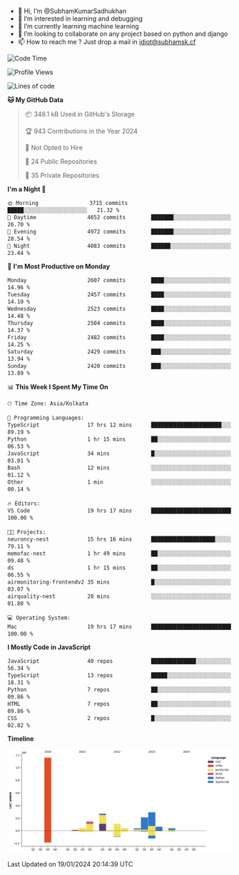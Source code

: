 - 👋 Hi, I’m @SubhamKumarSadhukhan
- 👀 I’m interested in learning and debugging
- 🌱 I’m currently learning machine learning
- 💞️ I’m looking to collaborate on any project based on python and django
- 📫 How to reach me ?
      Just drop a mail in idiot@subhamsk.cf

<!---
SubhamKumarSadhukhan/SubhamKumarSadhukhan is a ✨ special ✨ repository because its `README.md` (this file) appears on your GitHub profile.
You can click the Preview link to take a look at your changes.
--->


<!--START_SECTION:waka-->
![Code Time](http://img.shields.io/badge/Code%20Time-1%2C902%20hrs%2039%20mins-blue)

![Profile Views](http://img.shields.io/badge/Profile%20Views-1-blue)

![Lines of code](https://img.shields.io/badge/From%20Hello%20World%20I%27ve%20Written-2.4%20million%20lines%20of%20code-blue)

**🐱 My GitHub Data** 

> 📦 348.1 kB Used in GitHub's Storage 
 > 
> 🏆 943 Contributions in the Year 2024
 > 
> 🚫 Not Opted to Hire
 > 
> 📜 24 Public Repositories 
 > 
> 🔑 35 Private Repositories 
 > 
**I'm a Night 🦉** 

```text
🌞 Morning                3715 commits        █████░░░░░░░░░░░░░░░░░░░░   21.32 % 
🌆 Daytime                4652 commits        ███████░░░░░░░░░░░░░░░░░░   26.70 % 
🌃 Evening                4972 commits        ███████░░░░░░░░░░░░░░░░░░   28.54 % 
🌙 Night                  4083 commits        ██████░░░░░░░░░░░░░░░░░░░   23.44 % 
```
📅 **I'm Most Productive on Monday** 

```text
Monday                   2607 commits        ████░░░░░░░░░░░░░░░░░░░░░   14.96 % 
Tuesday                  2457 commits        ████░░░░░░░░░░░░░░░░░░░░░   14.10 % 
Wednesday                2523 commits        ████░░░░░░░░░░░░░░░░░░░░░   14.48 % 
Thursday                 2504 commits        ████░░░░░░░░░░░░░░░░░░░░░   14.37 % 
Friday                   2482 commits        ████░░░░░░░░░░░░░░░░░░░░░   14.25 % 
Saturday                 2429 commits        ███░░░░░░░░░░░░░░░░░░░░░░   13.94 % 
Sunday                   2420 commits        ███░░░░░░░░░░░░░░░░░░░░░░   13.89 % 
```


📊 **This Week I Spent My Time On** 

```text
🕑︎ Time Zone: Asia/Kolkata

💬 Programming Languages: 
TypeScript               17 hrs 12 mins      ██████████████████████░░░   89.19 % 
Python                   1 hr 15 mins        ██░░░░░░░░░░░░░░░░░░░░░░░   06.53 % 
JavaScript               34 mins             █░░░░░░░░░░░░░░░░░░░░░░░░   03.01 % 
Bash                     12 mins             ░░░░░░░░░░░░░░░░░░░░░░░░░   01.12 % 
Other                    1 min               ░░░░░░░░░░░░░░░░░░░░░░░░░   00.14 % 

🔥 Editors: 
VS Code                  19 hrs 17 mins      █████████████████████████   100.00 % 

🐱‍💻 Projects: 
neuroncy-nest            15 hrs 16 mins      ████████████████████░░░░░   79.11 % 
memofac-nest             1 hr 49 mins        ██░░░░░░░░░░░░░░░░░░░░░░░   09.48 % 
ds                       1 hr 15 mins        ██░░░░░░░░░░░░░░░░░░░░░░░   06.55 % 
airmonitoring-frontendv2 35 mins             █░░░░░░░░░░░░░░░░░░░░░░░░   03.07 % 
airquality-nest          20 mins             ░░░░░░░░░░░░░░░░░░░░░░░░░   01.80 % 

💻 Operating System: 
Mac                      19 hrs 17 mins      █████████████████████████   100.00 % 
```

**I Mostly Code in JavaScript** 

```text
JavaScript               40 repos            ██████████████░░░░░░░░░░░   56.34 % 
TypeScript               13 repos            █████░░░░░░░░░░░░░░░░░░░░   18.31 % 
Python                   7 repos             ██░░░░░░░░░░░░░░░░░░░░░░░   09.86 % 
HTML                     7 repos             ██░░░░░░░░░░░░░░░░░░░░░░░   09.86 % 
CSS                      2 repos             █░░░░░░░░░░░░░░░░░░░░░░░░   02.82 % 
```



**Timeline**

![Lines of Code chart](https://raw.githubusercontent.com/SubhamKumarSadhukhan/SubhamKumarSadhukhan/main/assets/bar_graph.png)


 Last Updated on 19/01/2024 20:14:39 UTC
<!--END_SECTION:waka-->
